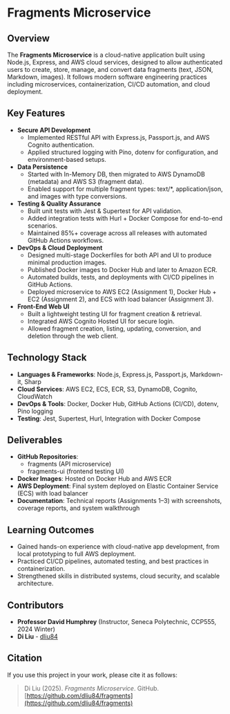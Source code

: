 # Fragments Microservice

## Overview
The **Fragments Microservice** is a cloud-native application built using Node.js, Express, and AWS cloud services, designed to allow authenticated users to create, store, manage, and convert data fragments (text, JSON, Markdown, images). It follows modern software engineering practices including microservices, containerization, CI/CD automation, and cloud deployment.

## Key Features
- **Secure API Development**
	- Implemented RESTful API with Express.js, Passport.js, and AWS Cognito authentication.
	- Applied structured logging with Pino, dotenv for configuration, and environment-based setups.
- **Data Persistence**
	- Started with In-Memory DB, then migrated to AWS DynamoDB (metadata) and AWS S3 (fragment data).
	- Enabled support for multiple fragment types: text/*, application/json, and images with type conversions.
- **Testing & Quality Assurance**
	- Built unit tests with Jest & Supertest for API validation.
	- Added integration tests with Hurl + Docker Compose for end-to-end scenarios.
	- Maintained 85%+ coverage across all releases with automated GitHub Actions workflows.
- **DevOps & Cloud Deployment**
	- Designed multi-stage Dockerfiles for both API and UI to produce minimal production images.
	- Published Docker images to Docker Hub and later to Amazon ECR.
	- Automated builds, tests, and deployments with CI/CD pipelines in GitHub Actions.
	- Deployed microservice to AWS EC2 (Assignment 1), Docker Hub + EC2 (Assignment 2), and ECS with load balancer (Assignment 3).
- **Front-End Web UI**
	- Built a lightweight testing UI for fragment creation & retrieval.
	- Integrated AWS Cognito Hosted UI for secure login.
	- Allowed fragment creation, listing, updating, conversion, and deletion through the web client.
  
## Technology Stack
- **Languages & Frameworks**: Node.js, Express.js, Passport.js, Markdown-it, Sharp
- **Cloud Services**: AWS EC2, ECS, ECR, S3, DynamoDB, Cognito, CloudWatch
- **DevOps & Tools**: Docker, Docker Hub, GitHub Actions (CI/CD), dotenv, Pino logging
- **Testing**: Jest, Supertest, Hurl, Integration with Docker Compose
  
## Deliverables
- **GitHub Repositories**:
	- fragments (API microservice)
	- fragments-ui (frontend testing UI)
- **Docker Images**: Hosted on Docker Hub and AWS ECR
- **AWS Deployment**: Final system deployed on Elastic Container Service (ECS) with load balancer
- **Documentation**: Technical reports (Assignments 1–3) with screenshots, coverage reports, and system walkthrough

## Learning Outcomes
- Gained hands-on experience with cloud-native app development, from local prototyping to full AWS deployment.
- Practiced CI/CD pipelines, automated testing, and best practices in containerization.
- Strengthened skills in distributed systems, cloud security, and scalable architecture.

## Contributors  

- **Professor David Humphrey** (Instructor, Seneca Polytechnic, CCP555, 2024 Winter)  
- **Di Liu** - [dliu84](https://github.com/dliu84)

## Citation

If you use this project in your work, please cite it as follows:
> Di Liu (2025). *Fragments Microservice*. GitHub. [https://github.com/dliu84/fragments](https://github.com/dliu84/fragments)
<!--CCP555 course works - Lab 1

GitHub repo and local machine:
- create a private GitHub repo, add README file and .gitignore for node file
- in local machine, run:
  - git clone https://github.com/YOUR-USERNAME/YOUR-REPOSITORY

check staging tree, run:
- git status

add modified files to the staging tree, run
- git add file_1 file_2 file_3 file_4

commit the changes, run:
- git commit -m "message content"

create a folder called src, run:
- mkdir src

open VScode folder in terminal, run:
- code .

run eslint: 
- npm run lint

start the server using any of three methods, run: 
- npm start
- npm run dev
- npm run debug

test the server can be started manually, run:
- 1. node src/server.js
- 2. browse to http://localhost:8080 to check, or run the following step instead:
- 2. in another terminal, run:
     - curl localhost:8080
	
use jq to format, query and transform JSON data:
- curl -s localhost:8080 | jq

run debugger
- 1. set a break point in VScode
- 2. in VScode, run -> start debugging
- 3. in another terminal, run:
     - curl localhost:8080, and the break point will be hit-->

